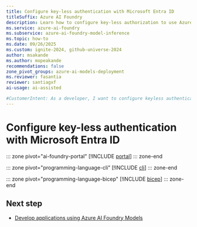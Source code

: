 ```yaml
---
title: Configure key-less authentication with Microsoft Entra ID
titleSuffix: Azure AI Foundry
description: Learn how to configure key-less authorization to use Azure AI Foundry Models with Microsoft Entra ID and enhance security.
ms.service: azure-ai-foundry
ms.subservice: azure-ai-foundry-model-inference
ms.topic: how-to
ms.date: 09/26/2025
ms.custom: ignite-2024, github-universe-2024
author: msakande
ms.author: mopeakande
recommendations: false
zone_pivot_groups: azure-ai-models-deployment
ms.reviewer: fasantia
reviewer: santiagxf
ai-usage: ai-assisted

#CustomerIntent: As a developer, I want to configure keyless authentication with Microsoft Entra ID for Azure AI Foundry Models so that I can secure my AI model deployments without relying on API keys and leverage role-based access control for better security and compliance.
---
```


# Configure key-less authentication with Microsoft Entra ID

::: zone pivot="ai-foundry-portal"
[!INCLUDE [portal](../../foundry-models/includes/configure-entra-id/portal.md)]
::: zone-end

::: zone pivot="programming-language-cli"
[!INCLUDE [cli](../../foundry-models/includes/configure-entra-id/cli.md)]
::: zone-end

::: zone pivot="programming-language-bicep"
[!INCLUDE [bicep](../../foundry-models/includes/configure-entra-id/bicep.md)]
::: zone-end

## Next step

* [Develop applications using Azure AI Foundry Models](../../model-inference/supported-languages.md)
